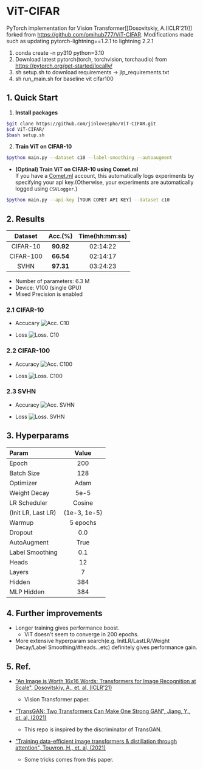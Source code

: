 # ViT-CIFAR

PyTorch implementation for Vision Transformer[[Dosovitskiy, A.(ICLR'21)]] forked from https://github.com/omihub777/ViT-CIFAR.
Modifications made such as updating pytorch-lightning==1.2.1 to lightning 2.2.1

1. conda create -n py310 python=3.10
2. Download latest pytorch(torch, torchvision, torchaudio) from https://pytorch.org/get-started/locally/ 
3. sh setup.sh to download requirements -> jlp_requirements.txt 
4. sh run_main.sh for baseline vit cifar100


## 1. Quick Start

1. **Install packages**
```sh
$git clone https://github.com/jinlovespho/ViT-CIFAR.git
$cd ViT-CIFAR/
$bash setup.sh
```


2. **Train ViT on CIFAR-10**

```sh
$python main.py --dataset c10 --label-smoothing --autoaugment
```

* **(Optinal) Train ViT on CIFAR-10 using Comet.ml**  
If you have a [Comet.ml](https://www.comet.ml/) account, this automatically logs experiments by specifying your api key.(Otherwise, your experiments are automatically logged using `CSVLogger`.)

```sh
$python main.py --api-key [YOUR COMET API KEY] --dataset c10
```



## 2. Results

|Dataset|Acc.(%)|Time(hh:mm:ss)|
|:--:|:--:|:--:|
|CIFAR-10|**90.92**|02:14:22|
|CIFAR-100|**66.54**|02:14:17|
|SVHN|**97.31**|03:24:23|

* Number of parameters: 6.3 M
* Device: V100 (single GPU)
* Mixed Precision is enabled

### 2.1 CIFAR-10
* Accucary
![Acc. C10](imgs/acc_c10.jpeg)

* Loss
![Loss. C10](imgs/loss_c10.jpeg)

### 2.2 CIFAR-100
* Accuracy
![Acc. C100](imgs/acc_c100.jpeg)

* Loss
![Loss. C100](imgs/loss_c100.jpeg)

### 2.3 SVHN
* Accuracy
![Acc. SVHN](imgs/acc_svhn.jpeg)

* Loss
![Loss. SVHN](imgs/loss_svhn.jpeg)


## 3. Hyperparams

|Param|Value|
|:--|:--:|
|Epoch|200|
|Batch Size|128|
|Optimizer|Adam|
|Weight Decay|5e-5|
|LR Scheduler|Cosine|
|(Init LR, Last LR)|(1e-3, 1e-5)|
|Warmup|5 epochs|
|Dropout|0.0|
|AutoAugment|True|
|Label Smoothing|0.1|
|Heads|12|
|Layers|7|
|Hidden|384|
|MLP Hidden|384|

## 4. Further improvements
* Longer training gives performance boost.
    * ViT doesn't seem to converge in 200 epochs.
* More extensive hyperparam search(e.g. InitLR/LastLR/Weight Decay/Label Smoothing/#heads...etc) definitely gives performance gain.

## 5. Ref.
* ["An Image is Worth 16x16 Words: Transformers for Image Recognition at Scale", Dosovitskiy, A., et. al, (ICLR'21) ](https://openreview.net/forum?id=YicbFdNTTy)
    * Vision Transformer paper.

* ["TransGAN: Two Transformers Can Make One Strong GAN", Jiang, Y., et. al, (2021)](https://arxiv.org/abs/2102.07074)
    * This repo is inspired by the discriminator of TransGAN.

* ["Training data-efficient image transformers & distillation through attention", Touvron, H., et. al, (2021)](https://arxiv.org/abs/2012.12877)
    * Some tricks comes from this paper.